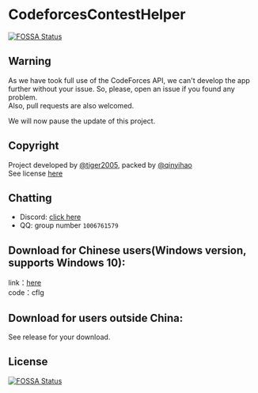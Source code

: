 # CodeforcesContestHelper
[![FOSSA Status](https://app.fossa.com/api/projects/git%2Bgithub.com%2Ftiger2005%2FCodeforcesContestHelper.svg?type=shield)](https://app.fossa.com/projects/git%2Bgithub.com%2Ftiger2005%2FCodeforcesContestHelper?ref=badge_shield)

## Warning
As we have took full use of the CodeForces API, we can't develop the app further without your issue. So, please, open an issue if you found any problem.  
Also, pull requests are also welcomed.

We will now pause the update of this project.

## Copyright
Project developed by [@tiger2005](https://www.luogu.com.cn/user/60864), packed by [@qinyihao](https://www.luogu.com.cn/user/348831)  
See license [here](https://github.com/tiger2005/CodeforcesContestHelper/blob/main/LICENSE)

## Chatting
- Discord: [click here](https://discord.gg/natZEphAmS)
- QQ: group number `1006761579`

## Download for Chinese users(Windows version, supports Windows 10):  
link：[here](https://pan.baidu.com/s/1eclLaRHdhucjyIm_S9KXwg)  
code：cflg 

## Download for users outside China:
See release for your download.

<!--
-->
## License
[![FOSSA Status](https://app.fossa.com/api/projects/git%2Bgithub.com%2Ftiger2005%2FCodeforcesContestHelper.svg?type=large)](https://app.fossa.com/projects/git%2Bgithub.com%2Ftiger2005%2FCodeforcesContestHelper?ref=badge_large)

